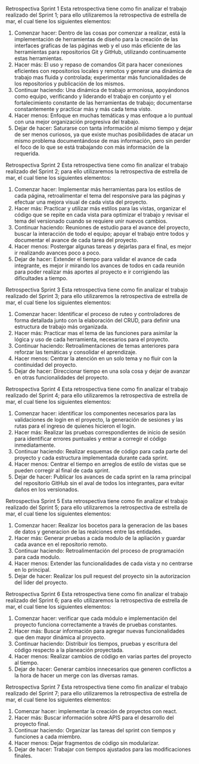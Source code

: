 Retrospectiva Sprint 1
Esta retrospectiva tiene como fin analizar el trabajo realizado del Sprint 1; para ello utilizaremos la retrospectiva de estrella de mar, el cual tiene los siguientes elementos:
1.	Comenzar hacer: Dentro de las cosas por comenzar a realizar, está la implementación de herramientas de diseño para la creación de las interfaces graficas de las páginas web y el uso más eficiente de las herramientas para repositorios Git y GitHub, utilizando continuamente estas herramientas.
2.	Hacer más: El uso y repaso de comandos Git para hacer conexiones eficientes con repositorios locales y remotos y generar una dinámica de trabajo mas fluida y controlada; experimentar más funcionalidades de los repositorios y publicación de los mismos.
3.	Continuar haciendo: Una dinámica de trabajo armoniosa, apoyándonos como equipo, verificando y liderando el trabajo en conjunto y el fortalecimiento constante de las herramientas de trabajo; documentarse constantemente y practicar más y más cada tema visto.
4.	Hacer menos: Enfoque en muchas temáticas y mas enfoque a lo puntual con una mejor organización progresiva del trabajo.
5.	Dejar de hacer: Saturarse con tanta información al mismo tiempo y dejar de ser menos curiosos, ya que existe muchas posibilidades de atacar un mismo problema documentándose de mas información, pero sin perder el foco de lo que se está trabajando con más información de la requerida.



Retrospectiva Sprint 2
Esta retrospectiva tiene como fin analizar el trabajo realizado del Sprint 2; para ello utilizaremos la retrospectiva de estrella de mar, el cual tiene los siguientes elementos:
1.  Comenzar hacer: Implementar más herramientas para los estilos de cada página, retroalimentar el tema del responsive para las páginas y efectuar una mejora visual de cada vista del proyecto.
2.  Hacer más: Practicar y utilizar más estilos para las vistas, organizar el código que se repite en cada vista para optimizar el trabajo y revisar el tema del versionado cuando se requiere unir nuevos cambios.
3.  Continuar haciendo: Reuniones de estudio para el avance del proyecto, buscar la interacción de todo el equipo; apoyar el trabajo entre todos y documentar el avance de cada tarea del proyecto.
4.  Hacer menos: Postergar algunas tareas y dejarlas para el final, es mejor ir realizando avances poco a poco.
5.  Dejar de hacer: Extender el tiempo para validar el avance de cada integrante, es mejor ir mirando los avances de todos en cada reunión para poder realizar más aportes al proyecto e ir corrigiendo las dificultades a tiempo. 


Retrospectiva Sprint 3
Esta retrospectiva tiene como fin analizar el trabajo realizado del Sprint 3; para ello utilizaremos la retrospectiva de estrella de mar, el cual tiene los siguientes elementos:
1.  Comenzar hacer: Identificar el proceso de ruteo y controladores de forma detallada junto con la elaboración del CRUD, para definir una estructura de trabajo más organizada.
2.  Hacer más: Practicar mas el tema de las funciones para asimilar la lógica y uso de cada herramienta, necesarios para el proyecto.
3.  Continuar haciendo: Retroalimentaciones de temas anteriores para reforzar las temáticas y consolidar el aprendizaje.
4.  Hacer menos: Centrar la atención en un solo tema y no fluir con la continuidad del proyecto. 
5.  Dejar de hacer: Direccionar tiempo en una sola cosa y dejar de avanzar en otras funcionalidades del proyecto.


Retrospectiva Sprint 4
Esta retrospectiva tiene como fin analizar el trabajo realizado del Sprint 4; para ello utilizaremos la retrospectiva de estrella de mar, el cual tiene los siguientes elementos:
1.  Comenzar hacer: identificar los componentes necesarios para las validaciones de login en el proyecto, la generación de sesiones y las rutas para el ingreso de quienes hicieron el login.
2.  Hacer más: Realizar las pruebas correspondientes de inicio de sesión para identificar errores puntuales y entrar a corregir el código inmediatamente.
3.  Continuar haciendo: Realizar esquemas de código para cada parte del proyecto y cada estructura implementada durante cada sprint.
4.  Hacer menos: Centrar el tiempo en arreglos de estilo de vistas que se pueden corregir al final de cada sprint. 
5.  Dejar de hacer: Publicar los avances de cada sprint en la rama principal del repositorio GitHub sin el aval de todos los integrantes, para evitar daños en los versionados.


Retrospectiva Sprint 5
Esta retrospectiva tiene como fin analizar el trabajo realizado del Sprint 5; para ello utilizaremos la retrospectiva de estrella de mar, el cual tiene los siguientes elementos:
1.  Comenzar hacer: Realizar los bocetos para la generacion de las bases de datos y generacion de las realciones entre las entidades.
2.  Hacer más: Generar pruebas a cada modulo de la apliación y guardar cada avance en el repositorio remoto. 
3.  Continuar haciendo: Retroalimentación del proceso de programación para cada modulo.
4.  Hacer menos: Extender las funcionalidades de cada vista y no centrarse en lo principal.
5.  Dejar de hacer: Realizar los pull request del proyecto sin la autorizacion del lider del proyecto.


Retrospectiva Sprint 6
Esta retrospectiva tiene como fin analizar el trabajo realizado del Sprint 6; para ello utilizaremos la retrospectiva de estrella de mar, el cual tiene los siguientes elementos:
1.  Comenzar hacer: verificar que cada módulo e implementación del proyecto funciona correctamente a través de pruebas constantes.
2.  Hacer más: Buscar información para agregar nuevas funcionalidades que den mayor dinámica al proyecto.
3.  Continuar haciendo: Distribuir los tiempos, pruebas y escritura del código respecto a la planeación proyectada.
4.  Hacer menos: Realizar cambios de código en varias partes del proyecto al tiempo.
5.  Dejar de hacer: Generar cambios innecesarios que generen conflictos a la hora de hacer un merge con las diversas ramas.

Retrospectiva Sprint 7
Esta retrospectiva tiene como fin analizar el trabajo realizado del Sprint 7; para ello utilizaremos la retrospectiva de estrella de mar, el cual tiene los siguientes elementos:
1.  Comenzar hacer: implementar la creación de proyectos con react.
2.  Hacer más: Buscar información sobre APIS para el desarrollo del proyecto final.
3.  Continuar haciendo: Organizar las tareas del sprint con tiempos y funciones a cada miembro.
4.  Hacer menos: Dejar fragmentos de código sin modularizar.
5.  Dejar de hacer: Trabajar con tiempos ajustados para las modificaciones finales.
